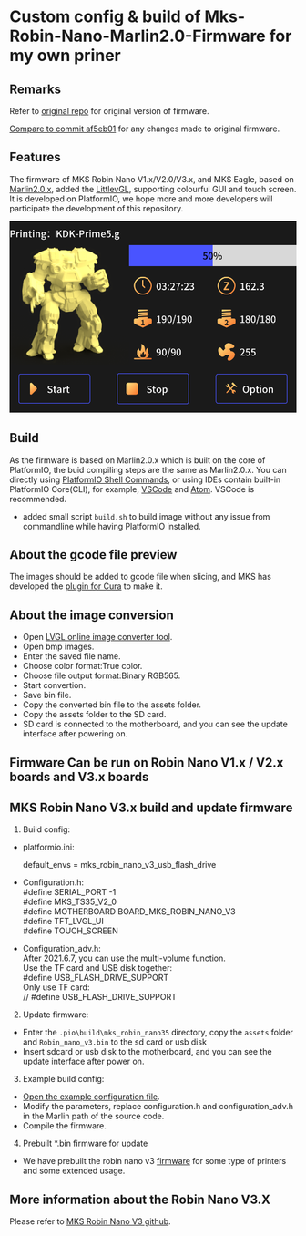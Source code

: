 # Custom config & build of Mks-Robin-Nano-Marlin2.0-Firmware for my own priner

## Remarks

Refer to [original repo](https://github.com/makerbase-mks/Mks-Robin-Nano-Marlin2.0-Firmware/) for original version of firmware.

[Compare to commit af5eb01](https://github.com/al1-ce/custom-mks-v3-marlin/compare/af5eb01...master) for any changes made to original firmware. 

## Features

The firmware of MKS Robin Nano V1.x/V2.0/V3.x, and MKS Eagle, based on [Marlin2.0.x](https://github.com/MarlinFirmware/Marlin), added the [LittlevGL](https://github.com/littlevgl/lvgl), supporting colourful GUI and touch screen. It is developed on PlatformIO, we hope more and more developers will participate the development of this repository.

![](https://github.com/makerbase-mks/Mks-Robin-Nano-Marlin2.0-Firmware/blob/master/Images/MKS_Robin_Nano_printing.png)

## Build

As the firmware is based on Marlin2.0.x which is built on the core of PlatformIO, the buid compiling steps are the same as Marlin2.0.x. You can directly using [PlatformIO Shell Commands](https://docs.platformio.org/en/latest/core/installation.html#piocore-install-shell-commands), or using IDEs contain built-in PlatformIO Core(CLI), for example, [VSCode](https://docs.platformio.org/en/latest/integration/ide/vscode.html#ide-vscode) and [Atom](https://docs.platformio.org/en/latest/integration/ide/atom.html). VSCode is recommended.

* added small script `build.sh` to build image without any issue from commandline while having PlatformIO installed. 

## About the gcode file preview

The images should be added to gcode file when slicing, and MKS has developed the [plugin for Cura](https://github.com/makerbase-mks/mks-wifi-plugin) to make it.

## About the image conversion

- Open [LVGL online image converter tool](https://lvgl.io/tools/imageconverter). 
- Open bmp images.
- Enter the saved file name.
- Choose color format:True color.
- Choose file output format:Binary RGB565.
- Start convertion.
- Save bin file.
- Copy the converted bin file to the assets folder.
- Copy the assets folder to the SD card.
- SD card is connected to the motherboard, and you can see the update interface after powering on.

## Firmware Can be run on Robin Nano V1.x / V2.x boards and V3.x boards

## MKS Robin Nano V3.x build and update firmware

1. Build config:

- platformio.ini: 

  default_envs = mks_robin_nano_v3_usb_flash_drive

- Configuration.h:   
  #define SERIAL_PORT -1  
  #define MKS_TS35_V2_0  
  #define MOTHERBOARD BOARD_MKS_ROBIN_NANO_V3     
  #define TFT_LVGL_UI  
  #define TOUCH_SCREEN

- Configuration_adv.h:    
  After 2021.6.7, you can use the multi-volume function.     
  Use the TF card and USB disk together:   
  #define USB_FLASH_DRIVE_SUPPORT  
  Only use TF card:  
  // #define USB_FLASH_DRIVE_SUPPORT  

2. Update firmware:

- Enter the `.pio\build\mks_robin_nano35` directory, copy the `assets` folder and `Robin_nano_v3.bin` to the sd card or usb disk
- Insert sdcard or usb disk to the motherboard, and you can see the update interface after power on.  

3. Example build config:

- [Open the example configuration file](https://github.com/makerbase-mks/Mks-Robin-Nano-Marlin2.0-Firmware/tree/master/config/MKS%20Robin%20nano%20v3.0).
- Modify the parameters, replace configuration.h and configuration_adv.h in the Marlin path of the source code.
- Compile the firmware.

4. Prebuilt *.bin firmware for update

- We have prebuilt the robin nano v3 [firmware](https://github.com/makerbase-mks/MKS-Robin-Nano-V3.X/tree/main/firmware/Marlin-bugfix2.0.x-MKS-2.1.2) for some type of printers and some extended usage. 


##  More information about the Robin Nano V3.X

Please refer to [MKS Robin Nano V3 github](https://github.com/makerbase-mks/MKS-Robin-Nano-V3.X).

